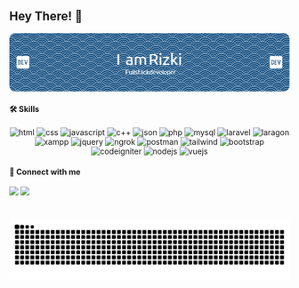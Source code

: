 ## Hey There! 👋

![Rizki](img/github-header-image.png)

<!--
**achdianaja/achdianaja** is a ✨ _special_ ✨ repository because its `README.md` (this file) appears on your GitHub profile.

Here are some ideas to get you started:

- 🔭 I’m currently working on ...
- 🌱 I’m currently learning ...
- 👯 I’m looking to collaborate on ...
- 🤔 I’m looking for help with ...
- 💬 Ask me about ...
- 📫 How to reach me: ...
- 😄 Pronouns: ...
- ⚡ Fun fact: ...
-->

#### 🛠 Skills

<div align="center">
<img src="https://img.shields.io/badge/HTML5-E34F26?style=for-the-badge&logo=html5&logoColor=white" alt="html"> <img src="https://img.shields.io/badge/CSS3-1572B6?style=for-the-badge&logo=css3&logoColor=white" alt="css"> <img src="https://img.shields.io/badge/JavaScript-323330?style=for-the-badge&logo=javascript&logoColor=F7DF1E" alt="javascript"> <img src="https://img.shields.io/badge/C%2B%2B-00599C?style=for-the-badge&logo=c%2B%2B&logoColor=white" alt="c++"> <img src="https://img.shields.io/badge/json-5E5C5C?style=for-the-badge&logo=json&logoColor=white" alt="json"> <img src="https://img.shields.io/badge/PHP-777BB4?style=for-the-badge&logo=php&logoColor=white" alt="php"> <img src="https://img.shields.io/badge/MySQL-005C84?style=for-the-badge&logo=mysql&logoColor=white" alt="mysql">
<img src="https://img.shields.io/badge/Laravel-e9350b?style=for-the-badge&logo=laravel&logoColor=white" alt="laravel"> <img src="https://img.shields.io/badge/Laragon-0E83CD?style=for-the-badge&logo=Laragon&logoColor=white" alt="laragon"> <img src="https://img.shields.io/badge/Xampp-F37623?style=for-the-badge&logo=xampp&logoColor=white" alt="xampp"> <img src="https://img.shields.io/badge/jQuery-0769AD?style=for-the-badge&logo=jquery&logoColor=white" alt="jquery"> <img src="https://img.shields.io/badge/ngrok-140648?style=for-the-badge&logo=Ngrok&logoColor=white" alt="ngrok"> <img src="https://img.shields.io/badge/Postman-FF6C37?style=for-the-badge&logo=Postman&logoColor=white" alt="postman"> <img src="https://img.shields.io/badge/Tailwind_CSS-38B2AC?style=for-the-badge&logo=tailwind-css&logoColor=white" alt="tailwind"> <img src="https://img.shields.io/badge/Bootstrap-563D7C?style=for-the-badge&logo=bootstrap&logoColor=white" alt="bootstrap"> <img src="https://img.shields.io/badge/Codeigniter-EF4223?style=for-the-badge&logo=codeigniter&logoColor=white" alt="codeigniter"> <img src="https://img.shields.io/badge/Node%20js-339933?style=for-the-badge&logo=nodedotjs&logoColor=white" alt="nodejs"> <img src="https://img.shields.io/badge/Vue%20js-35495E?style=for-the-badge&logo=vuedotjs&logoColor=4FC08D" alt="vuejs">
</div>

#### 🔗 Connect with me

[![](https://img.shields.io/badge/Instagram-E4405F?style=for-the-badge&logo=instagram&logoColor=white)](https://www.instagram.com/rizkiinnn/) [![](    https://img.shields.io/badge/Facebook-1877F2?style=for-the-badge&logo=facebook&logoColor=white)](https://www.facebook.com/profile.php?id=100077262551995)    

###

<br clear="both">

<img src="https://raw.githubusercontent.com/achdianrizki/achdianrizki/output/snake.svg" alt="Snake animation" />

###
